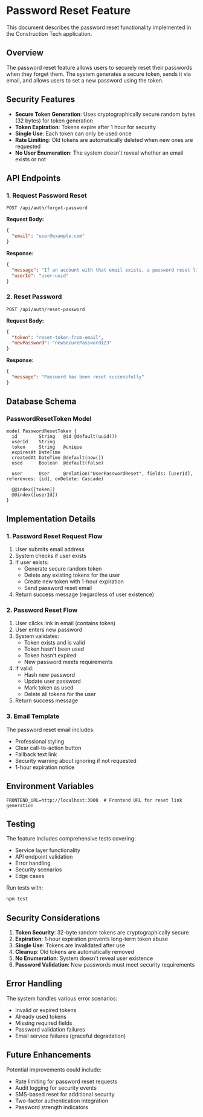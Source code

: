 # Password Reset Feature

This document describes the password reset functionality implemented in the Construction Tech application.

## Overview

The password reset feature allows users to securely reset their passwords when they forget them. The system generates a secure token, sends it via email, and allows users to set a new password using the token.

## Security Features

- **Secure Token Generation**: Uses cryptographically secure random bytes (32 bytes) for token generation
- **Token Expiration**: Tokens expire after 1 hour for security
- **Single Use**: Each token can only be used once
- **Rate Limiting**: Old tokens are automatically deleted when new ones are requested
- **No User Enumeration**: The system doesn't reveal whether an email exists or not

## API Endpoints

### 1. Request Password Reset
```
POST /api/auth/forgot-password
```

**Request Body:**
```json
{
  "email": "user@example.com"
}
```

**Response:**
```json
{
  "message": "If an account with that email exists, a password reset link has been sent.",
  "userId": "user-uuid"
}
```

### 2. Reset Password
```
POST /api/auth/reset-password
```

**Request Body:**
```json
{
  "token": "reset-token-from-email",
  "newPassword": "newSecurePassword123"
}
```

**Response:**
```json
{
  "message": "Password has been reset successfully"
}
```

## Database Schema

### PasswordResetToken Model
```prisma
model PasswordResetToken {
  id        String   @id @default(uuid())
  userId    String
  token     String   @unique
  expiresAt DateTime
  createdAt DateTime @default(now())
  used      Boolean  @default(false)

  user      User     @relation("UserPasswordReset", fields: [userId], references: [id], onDelete: Cascade)

  @@index([token])
  @@index([userId])
}
```

## Implementation Details

### 1. Password Reset Request Flow
1. User submits email address
2. System checks if user exists
3. If user exists:
   - Generate secure random token
   - Delete any existing tokens for the user
   - Create new token with 1-hour expiration
   - Send password reset email
4. Return success message (regardless of user existence)

### 2. Password Reset Flow
1. User clicks link in email (contains token)
2. User enters new password
3. System validates:
   - Token exists and is valid
   - Token hasn't been used
   - Token hasn't expired
   - New password meets requirements
4. If valid:
   - Hash new password
   - Update user password
   - Mark token as used
   - Delete all tokens for the user
5. Return success message

### 3. Email Template
The password reset email includes:
- Professional styling
- Clear call-to-action button
- Fallback text link
- Security warning about ignoring if not requested
- 1-hour expiration notice

## Environment Variables

```env
FRONTEND_URL=http://localhost:3000  # Frontend URL for reset link generation
```

## Testing

The feature includes comprehensive tests covering:
- Service layer functionality
- API endpoint validation
- Error handling
- Security scenarios
- Edge cases

Run tests with:
```bash
npm test
```

## Security Considerations

1. **Token Security**: 32-byte random tokens are cryptographically secure
2. **Expiration**: 1-hour expiration prevents long-term token abuse
3. **Single Use**: Tokens are invalidated after use
4. **Cleanup**: Old tokens are automatically removed
5. **No Enumeration**: System doesn't reveal user existence
6. **Password Validation**: New passwords must meet security requirements

## Error Handling

The system handles various error scenarios:
- Invalid or expired tokens
- Already used tokens
- Missing required fields
- Password validation failures
- Email service failures (graceful degradation)

## Future Enhancements

Potential improvements could include:
- Rate limiting for password reset requests
- Audit logging for security events
- SMS-based reset for additional security
- Two-factor authentication integration
- Password strength indicators
